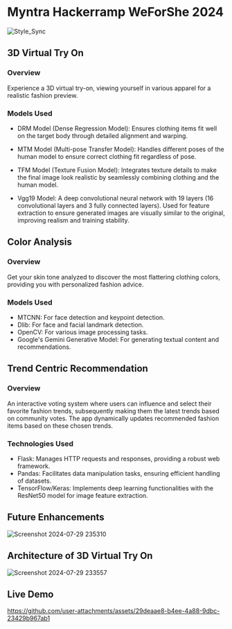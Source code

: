 # Myntra Hackerramp WeForShe 2024
![Style_Sync](https://github.com/user-attachments/assets/d621af4a-91af-4cb3-b21c-ccc0be436ee5)


## 3D Virtual Try On
### Overview
Experience a 3D virtual try-on, viewing yourself in various apparel for a realistic fashion preview.
### Models Used
- DRM Model (Dense Regression Model): Ensures clothing items fit well on the target body through detailed alignment and warping.

- MTM Model (Multi-pose Transfer Model): Handles different poses of the human model to ensure correct clothing fit regardless of pose.

- TFM Model (Texture Fusion Model): Integrates texture details to make the final image look realistic by seamlessly combining clothing and the human model.

- Vgg19 Model: A deep convolutional neural network with 19 layers (16 convolutional layers and 3 fully connected layers). Used for feature extraction to ensure generated images are visually similar to the original, improving realism and training stability.

## Color Analysis
### Overview
Get your skin tone analyzed to discover the most flattering clothing colors, providing you with personalized fashion advice.
### Models Used
-	MTCNN: For face detection and keypoint detection.
-	Dlib: For face and facial landmark detection.
-	OpenCV: For various image processing tasks.
-	Google's Gemini Generative Model: For generating textual content and recommendations.

## Trend Centric Recommendation
### Overview
An interactive voting system where users can influence and select their favorite fashion trends, subsequently making them the latest trends based on community votes. The app dynamically updates recommended fashion items based on these chosen trends.
### Technologies Used
-	Flask: Manages HTTP requests and responses, providing a robust web framework.
-	Pandas: Facilitates data manipulation tasks, ensuring efficient handling of datasets.
-	TensorFlow/Keras: Implements deep learning functionalities with the ResNet50 model for image feature extraction.

## Future Enhancements
![Screenshot 2024-07-29 235310](https://github.com/user-attachments/assets/95f08ce0-ea6f-4cbd-b6a7-713868f18703)

## Architecture of 3D Virtual Try On
![Screenshot 2024-07-29 233557](https://github.com/user-attachments/assets/7e70eb8a-aa50-4186-b8de-34f73b56f0c8)

## Live Demo
https://github.com/user-attachments/assets/29deaae8-b4ee-4a88-9dbc-23429b967ab1
